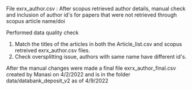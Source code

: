 File exrx_author.csv : After scopus retrieved author details, manual check and inclusion of author id's for papers that were not retrieved through scopus article name/doi

Performed data quality check
1. Match the titles of the articles in both the Article_list.csv and scopus retreived exrx_author.csv files.
2. Check oversplitting issue, authors with same name have different id's.

After the manual changes were made a final file exrx_author_final.csv created by Manasi on 4/2/2022 and is in the folder data/databank_deposit_v2 as of 4/9/2022
